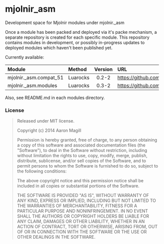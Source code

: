 mjolnir_asm
===========

Development space  for Mjolnir modules under mjolnir._asm

Once a module has been packed and deployed via it's packe mechanism, a separate repository is created for each specific module.  This repository contains modules in development, or possibly in-progress updates to deployed modules which haven't been published yet.

Currently available:

|Module                 | Method   | Version | URL                                               |
|:----------------------|:---------|:-------:|:--------------------------------------------------|
|mjolnir._asm.compat_51 | Luarocks | 0.2-2   | https://github.com/asmagill/mjolnir_asm.compat_51 |
|mjolnir._asm.modules   | Luarocks | 0.3-2   | https://github.com/asmagill/mjolnir_asm.modules   |


Also, see README.md in each modules directory.

### License

> Released under MIT license.
>
> Copyright (c) 2014 Aaron Magill
>
> Permission is hereby granted, free of charge, to any person obtaining a copy
> of this software and associated documentation files (the "Software"), to deal
> in the Software without restriction, including without limitation the rights
> to use, copy, modify, merge, publish, distribute, sublicense, and/or sell
> copies of the Software, and to permit persons to whom the Software is
> furnished to do so, subject to the following conditions:
>
> The above copyright notice and this permission notice shall be included in
> all copies or substantial portions of the Software.
>
> THE SOFTWARE IS PROVIDED "AS IS", WITHOUT WARRANTY OF ANY KIND, EXPRESS OR
> IMPLIED, INCLUDING BUT NOT LIMITED TO THE WARRANTIES OF MERCHANTABILITY,
> FITNESS FOR A PARTICULAR PURPOSE AND NONINFRINGEMENT. IN NO EVENT SHALL THE
> AUTHORS OR COPYRIGHT HOLDERS BE LIABLE FOR ANY CLAIM, DAMAGES OR OTHER
> LIABILITY, WHETHER IN AN ACTION OF CONTRACT, TORT OR OTHERWISE, ARISING FROM,
> OUT OF OR IN CONNECTION WITH THE SOFTWARE OR THE USE OR OTHER DEALINGS IN
> THE SOFTWARE.

